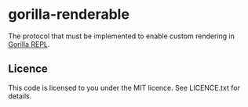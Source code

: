 # gorilla-renderable

The protocol that must be implemented to enable custom rendering in
[Gorilla REPL](https://github.com/JonyEpsilon/gorilla-repl).


## Licence

This code is licensed to you under the MIT licence. See LICENCE.txt for details.
